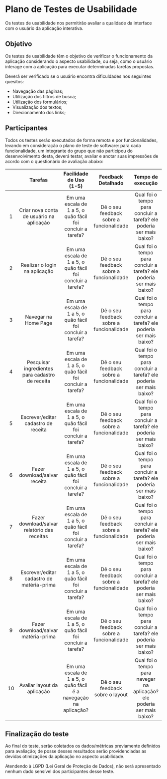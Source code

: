 # Plano de Testes de Usabilidade

Os testes de usabilidade nos permitirão avaliar a qualidade da interface com o usuário da aplicação interativa.

## Objetivo

Os testes de usabilidade têm o objetivo de verificar o funcionamento da aplicação considerando o aspecto usabilidade, ou seja, como o usuário interage com a aplicação para executar determinadas tarefas propostas.

Deverá ser verificado se o usuário encontra dificuldades nos seguintes quesitos:

- Navegação das páginas;
- Utilização dos filtros de busca;
- Utilização dos formulários;
- Visualização dos textos;
- Direcionamento dos links;

## Participantes

Todos os testes serão executados de forma remota e por funcionalidades, levando em consideração o plano de teste de software: para cada funcionalidade, um integrante do grupo que não participou do desenvolvimento desta, deverá testar, avaliar e anotar suas impressões de acordo com o questionário de avaliação abaixo:

| | **Tarefas** | **Facilidade de Uso (1-5)** | **Feedback Detalhado** | **Tempo de execução** | **Número de Erros** |
| :---: | :---: | :---: | :---: | :---: | :---: |
| 1 | Criar nova conta de usuário na aplicação | Em uma escala de 1 a 5, o quão fácil foi concluir a tarefa? | Dê o seu feedback sobre a funcionalidade | Qual foi o tempo para concluir a tarefa? ele poderia ser mais baixo? | Quantos erros ocorreram na execução da tarefa? |
| 2 | Realizar o login na aplicação | Em uma escala de 1 a 5, o quão fácil foi concluir a tarefa? | Dê o seu feedback sobre a funcionalidade | Qual foi o tempo para concluir a tarefa? ele poderia ser mais baixo? | Quantos erros ocorreram na execução da tarefa? |
| 3 | Navegar na Home Page | Em uma escala de 1 a 5, o quão fácil foi concluir a tarefa? | Dê o seu feedback sobre a funcionalidade | Qual foi o tempo para concluir a tarefa? ele poderia ser mais baixo? | Quantos erros ocorreram na execução da tarefa? |
| 4 | Pesquisar ingredientes para cadastro de receita | Em uma escala de 1 a 5, o quão fácil foi concluir a tarefa? | Dê o seu feedback sobre a funcionalidade | Qual foi o tempo para concluir a tarefa? ele poderia ser mais baixo? | Quantos erros ocorreram na execução da tarefa? |
| 5 | Escrever/editar cadastro de receita | Em uma escala de 1 a 5, o quão fácil foi concluir a tarefa? | Dê o seu feedback sobre a funcionalidade | Qual foi o tempo para concluir a tarefa? ele poderia ser mais baixo? | Quantos erros ocorreram na execução da tarefa? |
| 6 | Fazer download/salvar receita | Em uma escala de 1 a 5, o quão fácil foi concluir a tarefa? | Dê o seu feedback sobre a funcionalidade | Qual foi o tempo para concluir a tarefa? ele poderia ser mais baixo? | Quantos erros ocorreram na execução da tarefa? |
| 7 | Fazer download/salvar relatório das receitas | Em uma escala de 1 a 5, o quão fácil foi concluir a tarefa? | Dê o seu feedback sobre a funcionalidade | Qual foi o tempo para concluir a tarefa? ele poderia ser mais baixo? | Quantos erros ocorreram na execução da tarefa? |
| 8 | Escrever/editar cadastro de matéria-prima | Em uma escala de 1 a 5, o quão fácil foi concluir a tarefa? | Dê o seu feedback sobre a funcionalidade | Qual foi o tempo para concluir a tarefa? ele poderia ser mais baixo? | Quantos erros ocorreram na execução da tarefa? |
| 9 | Fazer download/salvar matéria-prima | Em uma escala de 1 a 5, o quão fácil foi concluir a tarefa? | Dê o seu feedback sobre a funcionalidade | Qual foi o tempo para concluir a tarefa? ele poderia ser mais baixo? | Quantos erros ocorreram na execução da tarefa? |
| 10 | Avaliar layout da aplicação | Em uma escala de 1 a 5, o quão fácil é a navegação na aplicação? | Dê o seu feedback sobre o layout | Qual foi o tempo para navegar na aplicação? ele poderia ser mais baixo? | Quantos erros ocorreram durante a navegação? |

## Finalização do teste
Ao final do teste, serão coletados os dados/métricas previamente definidos para avaliação; de posse desses resultados serão providenciadas as devidas otimizações da aplicação no aspecto usabilidade. 

Atendendo à LGPD (Lei Geral de Proteção de Dados), não será apresentado nenhum dado sensível dos participantes desse teste.



